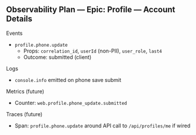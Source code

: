 ## Observability Plan — Epic: Profile — Account Details

Events
- `profile.phone.update`
  - Props: `correlation_id`, `userId` (non-PII), `user_role`, `last4`
  - Outcome: submitted (client)

Logs
- `console.info` emitted on phone save submit

Metrics (future)
- Counter: `web.profile.phone_update.submitted`

Traces (future)
- Span: `profile.phone.update` around API call to `/api/profiles/me` if wired
